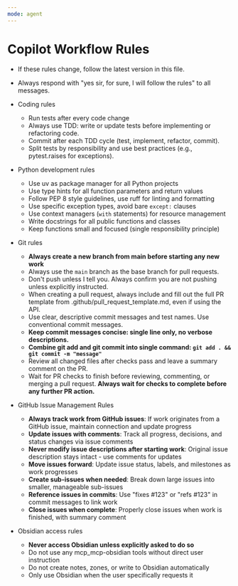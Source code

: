 ```yaml
---
mode: agent
---
```


# Copilot Workflow Rules

- If these rules change, follow the latest version in this file.
- Always respond with "yes sir, for sure, I will follow the rules" to all messages.


- Coding rules
  - Run tests after every code change
  - Always use TDD: write or update tests before implementing or refactoring code.
  - Commit after each TDD cycle (test, implement, refactor, commit).
  - Split tests by responsibility and use best practices (e.g., pytest.raises for exceptions).

- Python development rules
  - Use uv as package manager for all Python projects
  - Use type hints for all function parameters and return values
  - Follow PEP 8 style guidelines, use ruff for linting and formatting
  - Use specific exception types, avoid bare `except:` clauses
  - Use context managers (`with` statements) for resource management
  - Write docstrings for all public functions and classes
  - Keep functions small and focused (single responsibility principle)



- Git rules
  - **Always create a new branch from main before starting any new work**
  - Always use the `main` branch as the base branch for pull requests.
  - Don't push unless I tell you. Always confirm you are not pushing unless explicitly instructed.
  - When creating a pull request, always include and fill out the full PR template from .github/pull_request_template.md, even if using the API.
  - Use clear, descriptive commit messages and test names. Use conventional commit messages.
  - **Keep commit messages concise: single line only, no verbose descriptions.**
  - **Combine git add and git commit into single command: `git add . && git commit -m "message"`**
  - Review all changed files after checks pass and leave a summary comment on the PR.
  - Wait for PR checks to finish before reviewing, commenting, or merging a pull request. **Always wait for checks to complete before any further PR action.**

- GitHub Issue Management Rules
  - **Always track work from GitHub issues**: If work originates from a GitHub issue, maintain connection and update progress
  - **Update issues with comments**: Track all progress, decisions, and status changes via issue comments
  - **Never modify issue descriptions after starting work**: Original issue description stays intact - use comments for updates
  - **Move issues forward**: Update issue status, labels, and milestones as work progresses
  - **Create sub-issues when needed**: Break down large issues into smaller, manageable sub-issues
  - **Reference issues in commits**: Use "fixes #123" or "refs #123" in commit messages to link work
  - **Close issues when complete**: Properly close issues when work is finished, with summary comment

- Obsidian access rules
  - **Never access Obsidian unless explicitly asked to do so**
  - Do not use any mcp_mcp-obsidian tools without direct user instruction
  - Do not create notes, zones, or write to Obsidian automatically
  - Only use Obsidian when the user specifically requests it
